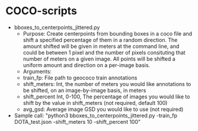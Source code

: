 # COCO-scripts

 - bboxes_to_centerpoints_jittered.py
   - Purpose: Create centerpoints from bounding boxes in a coco file and shift a specified percentage of them in a random direction. The amount shifted will be given in meters at the command line, and could be between 1 pixel and the number of pixels consituting that number of meters on a given image. All points will be shifted a uniform amount and direction on a per-image basis. 
   - Arguments:
    - train_fp: File path to geococo train annotations
    - shift_meters: Int, the number of meters you would like annotations to be shifted, on an image-by-image basis, in meters
    - shift_percent Int, 0-100, The percentage of images you would like to shift by the value in shift_meters (not required, default 100)
    - avg_gsd: Average image GSD you would like to use (not required)
  - Sample call: "python3 bboxes_to_centerpoints_jittered.py -train_fp DOTA_test.json -shift_meters 10 -shift_percent 100"
